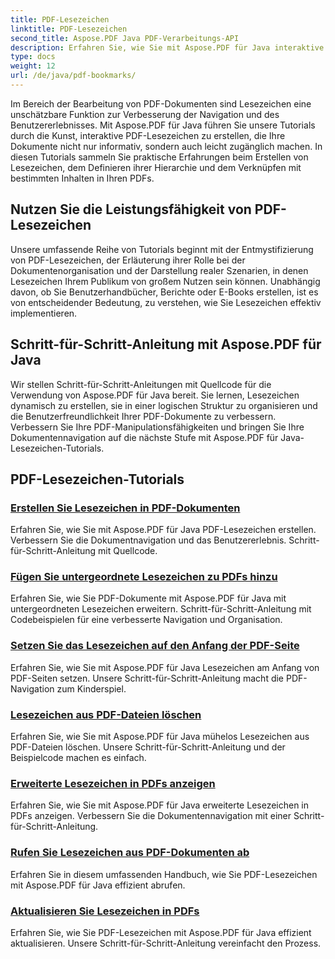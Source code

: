 ```yaml
---
title: PDF-Lesezeichen
linktitle: PDF-Lesezeichen
second_title: Aspose.PDF Java PDF-Verarbeitungs-API
description: Erfahren Sie, wie Sie mit Aspose.PDF für Java interaktive PDF-Lesezeichen erstellen. Verbessern Sie die Dokumentennavigation und das Benutzererlebnis.
type: docs
weight: 12
url: /de/java/pdf-bookmarks/
---
```


Im Bereich der Bearbeitung von PDF-Dokumenten sind Lesezeichen eine unschätzbare Funktion zur Verbesserung der Navigation und des Benutzererlebnisses. Mit Aspose.PDF für Java führen Sie unsere Tutorials durch die Kunst, interaktive PDF-Lesezeichen zu erstellen, die Ihre Dokumente nicht nur informativ, sondern auch leicht zugänglich machen. In diesen Tutorials sammeln Sie praktische Erfahrungen beim Erstellen von Lesezeichen, dem Definieren ihrer Hierarchie und dem Verknüpfen mit bestimmten Inhalten in Ihren PDFs.

## Nutzen Sie die Leistungsfähigkeit von PDF-Lesezeichen

Unsere umfassende Reihe von Tutorials beginnt mit der Entmystifizierung von PDF-Lesezeichen, der Erläuterung ihrer Rolle bei der Dokumentenorganisation und der Darstellung realer Szenarien, in denen Lesezeichen Ihrem Publikum von großem Nutzen sein können. Unabhängig davon, ob Sie Benutzerhandbücher, Berichte oder E-Books erstellen, ist es von entscheidender Bedeutung, zu verstehen, wie Sie Lesezeichen effektiv implementieren.

## Schritt-für-Schritt-Anleitung mit Aspose.PDF für Java

Wir stellen Schritt-für-Schritt-Anleitungen mit Quellcode für die Verwendung von Aspose.PDF für Java bereit. Sie lernen, Lesezeichen dynamisch zu erstellen, sie in einer logischen Struktur zu organisieren und die Benutzerfreundlichkeit Ihrer PDF-Dokumente zu verbessern. Verbessern Sie Ihre PDF-Manipulationsfähigkeiten und bringen Sie Ihre Dokumentennavigation auf die nächste Stufe mit Aspose.PDF für Java-Lesezeichen-Tutorials.
## PDF-Lesezeichen-Tutorials
### [Erstellen Sie Lesezeichen in PDF-Dokumenten](./create-bookmarks-pdf-documents/)
Erfahren Sie, wie Sie mit Aspose.PDF für Java PDF-Lesezeichen erstellen. Verbessern Sie die Dokumentnavigation und das Benutzererlebnis. Schritt-für-Schritt-Anleitung mit Quellcode.
### [Fügen Sie untergeordnete Lesezeichen zu PDFs hinzu](./add-child-bookmarks-pdfs/)
Erfahren Sie, wie Sie PDF-Dokumente mit Aspose.PDF für Java mit untergeordneten Lesezeichen erweitern. Schritt-für-Schritt-Anleitung mit Codebeispielen für eine verbesserte Navigation und Organisation.
### [Setzen Sie das Lesezeichen auf den Anfang der PDF-Seite](./set-bookmark-start-pdf-page/)
Erfahren Sie, wie Sie mit Aspose.PDF für Java Lesezeichen am Anfang von PDF-Seiten setzen. Unsere Schritt-für-Schritt-Anleitung macht die PDF-Navigation zum Kinderspiel.
### [Lesezeichen aus PDF-Dateien löschen](./delete-bookmarks-pdf-files/)
Erfahren Sie, wie Sie mit Aspose.PDF für Java mühelos Lesezeichen aus PDF-Dateien löschen. Unsere Schritt-für-Schritt-Anleitung und der Beispielcode machen es einfach.
### [Erweiterte Lesezeichen in PDFs anzeigen](./view-expanded-bookmarks-pdfs/)
Erfahren Sie, wie Sie mit Aspose.PDF für Java erweiterte Lesezeichen in PDFs anzeigen. Verbessern Sie die Dokumentennavigation mit einer Schritt-für-Schritt-Anleitung.
### [Rufen Sie Lesezeichen aus PDF-Dokumenten ab](./retrieve-bookmarks-pdf-documents/)
Erfahren Sie in diesem umfassenden Handbuch, wie Sie PDF-Lesezeichen mit Aspose.PDF für Java effizient abrufen.
### [Aktualisieren Sie Lesezeichen in PDFs](./update-bookmarks-pdfs/)
Erfahren Sie, wie Sie PDF-Lesezeichen mit Aspose.PDF für Java effizient aktualisieren. Unsere Schritt-für-Schritt-Anleitung vereinfacht den Prozess.